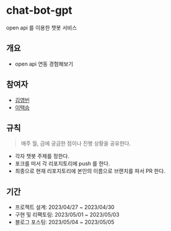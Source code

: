 # chat-bot-gpt
open api 를 이용한 챗봇 서비스

## 개요
- open api 연동 경험해보기

## 참여자
- [김영빈](https://github.com/ybkim-dev)
- [이택승](https://github.com/dlxortmd987)

## 규칙
> 매주 월, 금에 궁금한 점이나 진행 상황을 공유한다.
- 각자 챗봇 주제를 정한다.
- 포크를 떠서 각 리포지토리에 push 를 한다.
- 최종으로 현재 리포지토리에 본인의 이름으로 브랜치를 파서 PR 한다.

## 기간
- 프로젝트 설계: 2023/04/27 ~ 2023/04/30
- 구현 및 리팩토링: 2023/05/01 ~ 2023/05/03
- 블로그 포스팅: 2023/05/04 ~ 2023/05/05
